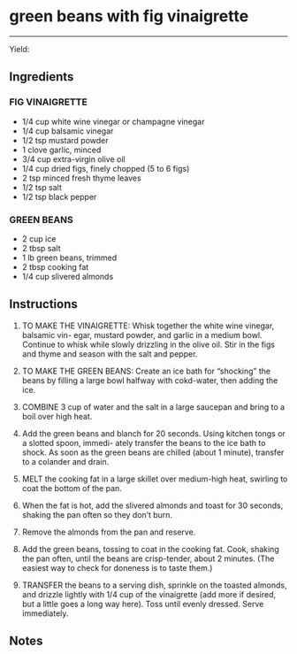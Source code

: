 # green beans with fig vinaigrette
---
Yield: 

## Ingredients
### FIG VINAIGRETTE
- 1/4 cup white wine vinegar or champagne vinegar
- 1/4 cup balsamic vinegar
- 1/2 tsp mustard powder
- 1 clove garlic, minced
- 3/4 cup extra-virgin olive oil
- 1/4 cup dried figs, finely chopped (5 to 6 figs)
- 2 tsp minced fresh thyme leaves
- 1/2 tsp salt
- 1/2 tsp black pepper

### GREEN BEANS
- 2 cup ice
- 2 tbsp salt
- 1 lb green beans, trimmed
- 2 tbsp cooking fat
- 1/4 cup slivered almonds


## Instructions
1. TO MAKE THE VINAIGRETTE:
Whisk together the white wine vinegar, balsamic vin-
egar, mustard powder, and garlic in a medium
bowl. Continue to whisk while slowly drizzling
in the olive oil. Stir in the figs and thyme and
season with the salt and pepper.
2. TO MAKE THE GREEN BEANS:
Create an ice bath for “shocking” the beans by filling a large
bowl halfway with cokd-water, then adding the ice.
3. COMBINE 3 cup of water and the salt in a large
saucepan and bring to a boil over high heat.

4. Add the green beans and blanch for 20 seconds.
Using kitchen tongs or a slotted spoon, immedi-
ately transfer the beans to the ice bath to shock. As soon as the green beans are chilled (about 1 minute), transfer to a colander and drain.
5. MELT the cooking fat in a large skillet over
medium-high heat, swirling to coat the bottom
of the pan. 
6. When the fat is hot, add the slivered
almonds and toast for 30 seconds, shaking
the pan often so they don’t burn. 
7. Remove the
almonds from the pan and reserve. 
8. Add the
green beans, tossing to coat in the cooking fat.
Cook, shaking the pan often, until the beans are
crisp-tender, about 2 minutes. (The easiest way
to check for doneness is to taste them.)
9. TRANSFER the beans to a serving dish, sprinkle
on the toasted almonds, and drizzle lightly with
1/4 cup of the vinaigrette (add more if desired,
but a little goes a long way here). Toss until
evenly dressed. Serve immediately.


## Notes







